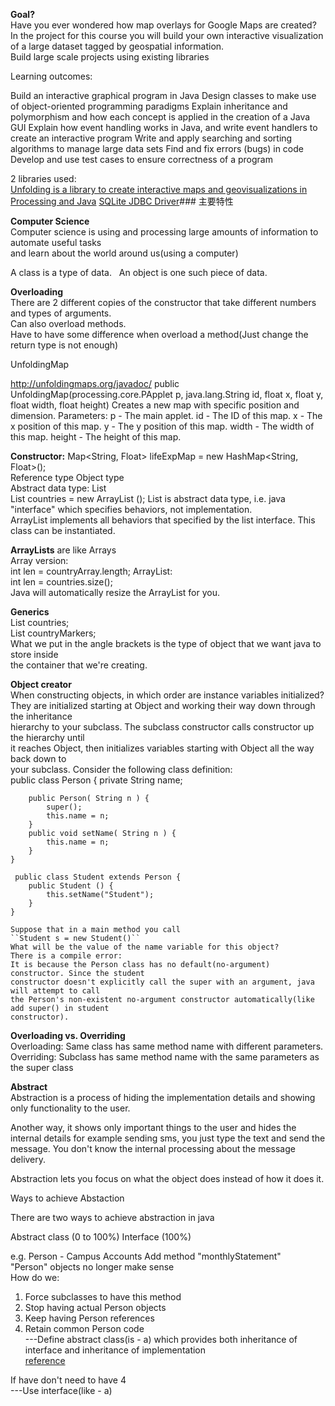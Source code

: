 **Goal?**   
Have you ever wondered how map overlays for Google Maps are created? In the project 
for this course you will build your own interactive visualization of a large dataset 
tagged by geospatial information.  
Build large scale projects using existing libraries

Learning outcomes:

Build an interactive graphical program in Java
Design classes to make use of object-oriented programming paradigms
Explain inheritance and polymorphism and how each concept is applied in the creation of a Java GUI
Explain how event handling works in Java, and write event handlers to create an interactive program
Write and apply searching and sorting algorithms to manage large data sets
Find and fix errors (bugs) in code
Develop and use test cases to ensure correctness of a program

2 libraries used:  
[Unfolding is a library to create interactive maps and geovisualizations in Processing and Java](http://unfoldingmaps.org/ "Unfolding is a library to create interactive maps and geovisualizations in Processing and Java")
[SQLite JDBC Driver](https://bitbucket.org/xerial/sqlite-jdbc/ "SQLite JDBC Driver")### 主要特性

**Computer Science**  
Computer science is using and processing large amounts of information to automate useful tasks   
and learn about the world around us(using a computer)  

A class is a type of data.  
An object is one such piece of data.  

**Overloading**  
There are 2 different copies of the constructor that take different numbers and types of arguments.  
Can also overload methods.  
Have to have some difference when overload a method(Just change the return type is not enough)

UnfoldingMap

http://unfoldingmaps.org/javadoc/
public UnfoldingMap(processing.core.PApplet p,
                    java.lang.String id,
                    float x,
                    float y,
                    float width,
                    float height)
Creates a new map with specific position and dimension.
Parameters:
p - The main applet.
id - The ID of this map.
x - The x position of this map.
y - The y position of this map.
width - The width of this map.
height - The height of this map.   

**Constructor:**
Map<String, Float> lifeExpMap = new HashMap<String, Float>();   
Reference type                  Object type   
Abstract data type: List  
List<Feature> countries = new ArrayList<Feature> ();
List is abstract data type, i.e. java "interface" which specifies behaviors, not implementation.   
ArrayList implements all behaviors that specified by the list interface. This class can be instantiated.  

**ArrayLists** are like Arrays  
Array version:  
int len = countryArray.length;
ArrayList:   
int len = countries.size();  
Java will automatically resize the ArrayList for you.  

**Generics**  
List<Feature> countries;  
List<Marker> countryMarkers;  
What we put in the angle brackets is the type of object that we want java to store inside  
the container that we're creating.  


**Object creator**  
When constructing objects, in which order are instance variables initialized?  
They are initialized starting at Object and working their way down through the inheritance  
hierarchy to your subclass. The subclass constructor calls constructor up the hierarchy until  
it reaches Object, then initializes variables starting with Object all the way back down to  
your subclass.
Consider the following class definition:  
    public class Person {
        private String name;
     
        public Person( String n ) {
            super();
            this.name = n;
        }
        public void setName( String n ) {
            this.name = n;
        }
    }
  
     public class Student extends Person {
        public Student () {
            this.setName("Student"); 
        }
    }
    
    Suppose that in a main method you call  
    ``Student s = new Student()``  
    What will be the value of the name variable for this object?  
    There is a compile error:  
    It is because the Person class has no default(no-argument) constructor. Since the student  
    constructor doesn't explicitly call the super with an argument, java will attempt to call  
    the Person's non-existent no-argument constructor automatically(like add super() in student  
    constructor).
    
    
    
    
    
    
    




**Overloading vs. Overriding**  
Overloading: Same class has same method name with different parameters.  
Overriding: Subclass has same method name with the same parameters as the super class


**Abstract**  
Abstraction is a process of hiding the implementation details and showing only functionality to the user.

Another way, it shows only important things to the user and hides the internal details for example sending sms, you just type the text and send the message. You don't know the internal processing about the message delivery.

Abstraction lets you focus on what the object does instead of how it does it.

Ways to achieve Abstaction

There are two ways to achieve abstraction in java

Abstract class (0 to 100%)
Interface (100%)

e.g. Person - Campus Accounts
Add method "monthlyStatement"  
"Person" objects no longer make sense  
How do we:  
1. Force subclasses to have this method  
2. Stop having actual Person objects  
3. Keep having Person references  
4. Retain common Person code  
---Define abstract class(is - a)  which provides both inheritance of interface and inheritance of implementation  
[reference](http://www.javatpoint.com/abstract-class-in-java)

If have don't need to have 4  
---Use interface(like - a)

